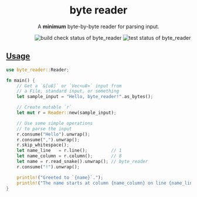 <h1 align="center">byte reader</h1>
<p align="center">A <strong>minimum</strong> byte-by-byte reader for parsing input.</p>

<div align="right">
    <img alt="build check status of byte_reader" src="https://github.com/kana-rus/byte_reader/actions/workflows/check.yml/badge.svg"/>
    <img alt="test status of byte_reader" src="https://github.com/kana-rus/byte_reader/actions/workflows/test.yml/badge.svg"/>
</div>

<h2><a href="https://github.com/kana-rus/byte_reader/blob/main/examples/usage.rs">Usage</a></h2>

```rust
use byte_reader::Reader;

fn main() {
    // Get a `&[u8]` or `Vec<u8>` input from
    // a File, standard input, or something
    let sample_input = "Hello, byte_reader!".as_bytes();

    // Create mutable `r`
    let mut r = Reader::new(sample_input);

    // Use some simple operations
    // to parse the input
    r.consume("Hello").unwrap();
    r.consume(",").unwrap();
    r.skip_whitespace();
    let name_line   = r.line();         // 1
    let name_column = r.column();       // 8
    let name = r.read_snake().unwrap(); // byte_reader
    r.consume("!").unwrap();

    println!("Greeted to `{name}`.");
    println!("The name starts at column {name_column} on line {name_line}.");
}

```
